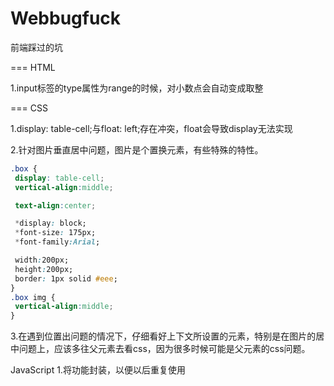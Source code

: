 # Webbugfuck
前端踩过的坑

=== HTML

1.input标签的type属性为range的时候，对小数点会自动变成取整

=== CSS

1.display: table-cell;与float: left;存在冲突，float会导致display无法实现

2.针对图片垂直居中问题，图片是个置换元素，有些特殊的特性。

```css
.box {
 display: table-cell;
 vertical-align:middle;

 text-align:center;

 *display: block;
 *font-size: 175px;
 *font-family:Arial;

 width:200px;
 height:200px;
 border: 1px solid #eee;
}
.box img {
 vertical-align:middle;
}
```

3.在遇到位置出问题的情况下，仔细看好上下文所设置的元素，特别是在图片的居中问题上，应该多往父元素去看css，因为很多时候可能是父元素的css问题。

JavaScript
1.将功能封装，以便以后重复使用
